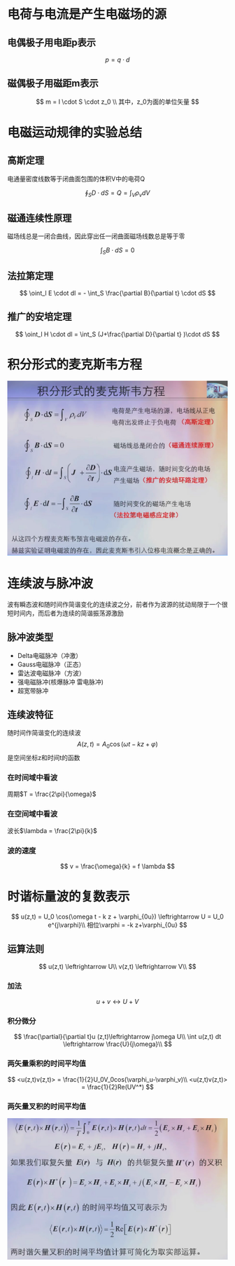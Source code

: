 # 电荷与电流是产生电磁场的源

## 电偶极子用电距p表示

$$
p = q \cdot d
$$

## 磁偶极子用磁距m表示

$$
m = I \cdot S \cdot z_0 \\
其中，z_0为面的单位矢量
$$

# 电磁运动规律的实验总结

## 高斯定理

电通量密度线数等于闭曲面包围的体积V中的电荷Q

$$
\oint_S D \cdot dS = Q = \int_V \rho_v dV
$$

## 磁通连续性原理

磁场线总是一闭合曲线，因此穿出任一闭曲面磁场线数总是等于零

$$
\int_S B \cdot dS = 0
$$

## 法拉第定理

$$
\oint_l E \cdot dl = - \int_S \frac{\partial B}{\partial t} \cdot dS
$$

## 推广的安培定理

$$
\oint_l H \cdot dl = \int_S (J+\frac{\partial D}{\partial t} )\cdot dS
$$

# 积分形式的麦克斯韦方程
![alt text](image.png)

# 连续波与脉冲波

波有瞬态波和随时间作简谐变化的连续波之分，前者作为波源的扰动局限于一个很短时间内，而后者为连续的简谐振荡源激励

## 脉冲波类型

- Delta电磁脉冲（冲激）
- Gauss电磁脉冲（正态）
- 雷达波电磁脉冲（方波）
- 强电磁脉冲(核爆脉冲  雷电脉冲)
- 超宽带脉冲

## 连续波特征

随时间作简谐变化的连续波
$$
A(z,t) = A_0 \cos(\omega t - k z + \varphi)
$$
是空间坐标z和时间t的函数

### 在时间域中看波

周期$T = \frac{2\pi}{\omega}$

### 在空间域中看波

波长$\lambda = \frac{2\pi}{k}$

### 波的速度

$$
v = \frac{\omega}{k} = f \lambda
$$

# 时谐标量波的复数表示

$$
u(z,t) = U_0 \cos(\omega t - k z + \varphi_{0u}) \leftrightarrow U = U_0 e^{j\varphi}\\
相位\varphi = -k z+\varphi_{0u}
$$

## 运算法则

$$
u(z,t) \leftrightarrow U\\
v(z,t) \leftrightarrow V\\
$$

### 加法
$$
u + v \leftrightarrow U + V
$$

### 积分微分
$$
\frac{\partial}{\partial t}u (z,t)\leftrightarrow j\omega U\\
\int u(z,t) dt \leftrightarrow \frac{U}{j\omega}\\
$$

### 两矢量乘积的时间平均值

$$
<u(z,t)v(z,t)> = \frac{1}{2}U_0V_0cos(\varphi_u-\varphi_v)\\
<u(z,t)v(z,t)> = \frac{1}{2}Re(UV^*)
$$

### 两矢量叉积的时间平均值

![alt text](image-1.png)